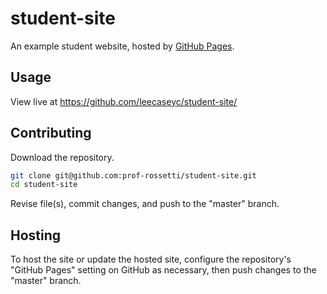 # student-site

An example student website, hosted by [GitHub Pages](https://pages.github.com/).

## Usage

View live at https://github.com/leecaseyc/student-site/

## Contributing

Download the repository.

```` sh
git clone git@github.com:prof-rossetti/student-site.git
cd student-site
````

Revise file(s), commit changes, and push to the "master" branch.

## Hosting

To host the site or update the hosted site, configure the repository's "GitHub Pages" setting on GitHub as necessary, then push changes to the "master" branch.
